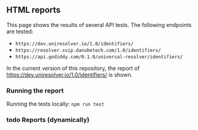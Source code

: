 ## HTML reports

This page shows the results of several API tests. The following endpoints are tested:
- `https://dev.uniresolver.io/1.0/identifiers/`
- `https://resolver.svip.danubetech.com/1.0/identifiers/`
- `https://api.godiddy.com/0.1.0/universal-resolver/identifiers/`

In the current version of this repository, the report of https://dev.uniresolver.io/1.0/identifiers/ is shown.

### Running the report

Running the tests locally:
`npm run test`

### todo Reports (dynamically)

[//]: # (Report of [2022_03_17_12_14]&#40;https://danubetech.github.io/did-resolution-test-suite/cypress/timestamp/path_folder/reports.html&#41;.)